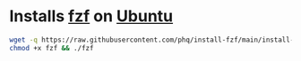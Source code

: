 # Installs [fzf](https://github.com/junegunn/fzf) on [Ubuntu](https://www.ubuntu.com/)

```bash
wget -q https://raw.githubusercontent.com/phq/install-fzf/main/install-fzf.sh -O fzf
chmod +x fzf && ./fzf
```
